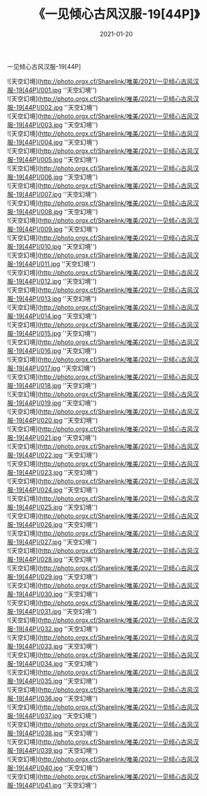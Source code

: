 ﻿---
layout: post
title:  《一见倾心古风汉服-19[44P]》
date:   2021-01-20
img: http://photo.orgx.cf/Sharelink/唯美/2021/一见倾心古风汉服-19[44P]/000.jpg
categories: [美女, 清纯, 唯美]
---

一见倾心古风汉服-19[44P]



![天空幻境](http://photo.orgx.cf/Sharelink/唯美/2021/一见倾心古风汉服-19[44P]/001.jpg ''天空幻境'') <br>
![天空幻境](http://photo.orgx.cf/Sharelink/唯美/2021/一见倾心古风汉服-19[44P]/002.jpg ''天空幻境'') <br>
![天空幻境](http://photo.orgx.cf/Sharelink/唯美/2021/一见倾心古风汉服-19[44P]/003.jpg ''天空幻境'') <br>
![天空幻境](http://photo.orgx.cf/Sharelink/唯美/2021/一见倾心古风汉服-19[44P]/004.jpg ''天空幻境'') <br>
![天空幻境](http://photo.orgx.cf/Sharelink/唯美/2021/一见倾心古风汉服-19[44P]/005.jpg ''天空幻境'') <br>
![天空幻境](http://photo.orgx.cf/Sharelink/唯美/2021/一见倾心古风汉服-19[44P]/006.jpg ''天空幻境'') <br>
![天空幻境](http://photo.orgx.cf/Sharelink/唯美/2021/一见倾心古风汉服-19[44P]/007.jpg ''天空幻境'') <br>
![天空幻境](http://photo.orgx.cf/Sharelink/唯美/2021/一见倾心古风汉服-19[44P]/008.jpg ''天空幻境'') <br>
![天空幻境](http://photo.orgx.cf/Sharelink/唯美/2021/一见倾心古风汉服-19[44P]/009.jpg ''天空幻境'') <br>
![天空幻境](http://photo.orgx.cf/Sharelink/唯美/2021/一见倾心古风汉服-19[44P]/010.jpg ''天空幻境'') <br>
![天空幻境](http://photo.orgx.cf/Sharelink/唯美/2021/一见倾心古风汉服-19[44P]/011.jpg ''天空幻境'') <br>
![天空幻境](http://photo.orgx.cf/Sharelink/唯美/2021/一见倾心古风汉服-19[44P]/012.jpg ''天空幻境'') <br>
![天空幻境](http://photo.orgx.cf/Sharelink/唯美/2021/一见倾心古风汉服-19[44P]/013.jpg ''天空幻境'') <br>
![天空幻境](http://photo.orgx.cf/Sharelink/唯美/2021/一见倾心古风汉服-19[44P]/014.jpg ''天空幻境'') <br>
![天空幻境](http://photo.orgx.cf/Sharelink/唯美/2021/一见倾心古风汉服-19[44P]/015.jpg ''天空幻境'') <br>
![天空幻境](http://photo.orgx.cf/Sharelink/唯美/2021/一见倾心古风汉服-19[44P]/016.jpg ''天空幻境'') <br>
![天空幻境](http://photo.orgx.cf/Sharelink/唯美/2021/一见倾心古风汉服-19[44P]/017.jpg ''天空幻境'') <br>
![天空幻境](http://photo.orgx.cf/Sharelink/唯美/2021/一见倾心古风汉服-19[44P]/018.jpg ''天空幻境'') <br>
![天空幻境](http://photo.orgx.cf/Sharelink/唯美/2021/一见倾心古风汉服-19[44P]/019.jpg ''天空幻境'') <br>
![天空幻境](http://photo.orgx.cf/Sharelink/唯美/2021/一见倾心古风汉服-19[44P]/020.jpg ''天空幻境'') <br>
![天空幻境](http://photo.orgx.cf/Sharelink/唯美/2021/一见倾心古风汉服-19[44P]/021.jpg ''天空幻境'') <br>
![天空幻境](http://photo.orgx.cf/Sharelink/唯美/2021/一见倾心古风汉服-19[44P]/022.jpg ''天空幻境'') <br>
![天空幻境](http://photo.orgx.cf/Sharelink/唯美/2021/一见倾心古风汉服-19[44P]/023.jpg ''天空幻境'') <br>
![天空幻境](http://photo.orgx.cf/Sharelink/唯美/2021/一见倾心古风汉服-19[44P]/024.jpg ''天空幻境'') <br>
![天空幻境](http://photo.orgx.cf/Sharelink/唯美/2021/一见倾心古风汉服-19[44P]/025.jpg ''天空幻境'') <br>
![天空幻境](http://photo.orgx.cf/Sharelink/唯美/2021/一见倾心古风汉服-19[44P]/026.jpg ''天空幻境'') <br>
![天空幻境](http://photo.orgx.cf/Sharelink/唯美/2021/一见倾心古风汉服-19[44P]/027.jpg ''天空幻境'') <br>
![天空幻境](http://photo.orgx.cf/Sharelink/唯美/2021/一见倾心古风汉服-19[44P]/028.jpg ''天空幻境'') <br>
![天空幻境](http://photo.orgx.cf/Sharelink/唯美/2021/一见倾心古风汉服-19[44P]/029.jpg ''天空幻境'') <br>
![天空幻境](http://photo.orgx.cf/Sharelink/唯美/2021/一见倾心古风汉服-19[44P]/030.jpg ''天空幻境'') <br>
![天空幻境](http://photo.orgx.cf/Sharelink/唯美/2021/一见倾心古风汉服-19[44P]/031.jpg ''天空幻境'') <br>
![天空幻境](http://photo.orgx.cf/Sharelink/唯美/2021/一见倾心古风汉服-19[44P]/032.jpg ''天空幻境'') <br>
![天空幻境](http://photo.orgx.cf/Sharelink/唯美/2021/一见倾心古风汉服-19[44P]/033.jpg ''天空幻境'') <br>
![天空幻境](http://photo.orgx.cf/Sharelink/唯美/2021/一见倾心古风汉服-19[44P]/034.jpg ''天空幻境'') <br>
![天空幻境](http://photo.orgx.cf/Sharelink/唯美/2021/一见倾心古风汉服-19[44P]/035.jpg ''天空幻境'') <br>
![天空幻境](http://photo.orgx.cf/Sharelink/唯美/2021/一见倾心古风汉服-19[44P]/036.jpg ''天空幻境'') <br>
![天空幻境](http://photo.orgx.cf/Sharelink/唯美/2021/一见倾心古风汉服-19[44P]/037.jpg ''天空幻境'') <br>
![天空幻境](http://photo.orgx.cf/Sharelink/唯美/2021/一见倾心古风汉服-19[44P]/038.jpg ''天空幻境'') <br>
![天空幻境](http://photo.orgx.cf/Sharelink/唯美/2021/一见倾心古风汉服-19[44P]/039.jpg ''天空幻境'') <br>
![天空幻境](http://photo.orgx.cf/Sharelink/唯美/2021/一见倾心古风汉服-19[44P]/040.jpg ''天空幻境'') <br>
![天空幻境](http://photo.orgx.cf/Sharelink/唯美/2021/一见倾心古风汉服-19[44P]/041.jpg ''天空幻境'') <br>